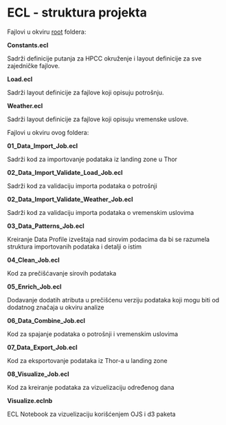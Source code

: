 # ECL - struktura projekta

Fajlovi u okviru [root](/../../) foldera:

**Constants.ecl**

Sadrži definicije putanja za HPCC okruženje i layout definicije za sve zajedničke fajlove.

**Load.ecl**

Sadrži layout definicije za fajlove koji opisuju potrošnju.

**Weather.ecl**

Sadrži layout definicije za fajlove koji opisuju vremenske uslove.

Fajlovi u okviru ovog foldera:

**01_Data_Import_Job.ecl**

Sadrži kod za importovanje podataka iz landing zone u Thor

**02_Data_Import_Validate_Load_Job.ecl**

Sadrži kod za validaciju importa podataka o potrošnji

**02_Data_Import_Validate_Weather_Job.ecl**

Sadrži kod za validaciju importa podataka o vremenskim uslovima

**03_Data_Patterns_Job.ecl**

Kreiranje Data Profile izveštaja nad sirovim podacima da bi se razumela struktura importovanih podataka i detalji o istim

**04_Clean_Job.ecl**

Kod za prečišćavanje sirovih podataka

**05_Enrich_Job.ecl**

Dodavanje dodatih atributa u prečišćenu verziju podataka koji mogu biti od dodatnog značaja u okviru analize 

**06_Data_Combine_Job.ecl**

Kod za spajanje podataka o potrošnji i vremenskim uslovima

**07_Data_Export_Job.ecl**

Kod za eksportovanje podataka iz Thor-a u landing zone

**08_Visualize_Job.ecl**

Kod za kreiranje podataka za vizuelizaciju određenog dana

**Visualize.eclnb**

ECL Notebook za vizuelizaciju korišćenjem OJS i d3 paketa